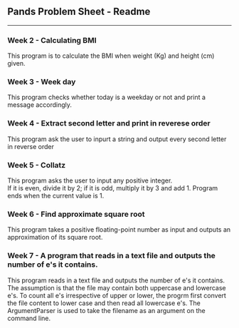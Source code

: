 ## Pands Problem Sheet - Readme
___
### Week 2 - Calculating BMI
This program is to calculate the BMI when weight (Kg) and height (cm) given.
     
    
    
### Week 3 - Week day
This program checks whether today is a weekday or not and print a message accordingly.
 
 
    
### Week 4 - Extract second letter and print in reverese order
This program ask the user to inpurt a string and output every second letter in reverse order
  
  
### Week 5 - Collatz
This program asks the user to input any positive integer.  
If it is even, divide it by 2; if it is odd, multiply it by 3 and add 1. Program ends when the current value is 1.
  
### Week 6 - Find approximate square root
This program takes a positive floating-point number as input and outputs an approximation of its square root.  

### Week 7 - A program that reads in a text file and outputs the number of e's it contains.
This program reads in a text file and outputs the number of e's it contains. The assumption is that the file may contain both uppercase and lowercase e's. To count all e's irrespective of upper or lower, the progrm first convert the file content to lower case and then read all lowercase e's. The ArgumentParser is used to  take the filename as an argument on the command line.